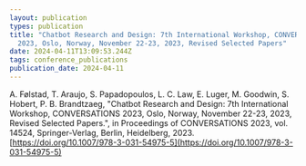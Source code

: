 ```yaml
---
layout: publication
types: publication
title: "Chatbot Research and Design: 7th International Workshop, CONVERSATIONS
  2023, Oslo, Norway, November 22-23, 2023, Revised Selected Papers"
date: 2024-04-11T13:09:53.244Z
tags: conference_publications
publication_date: 2024-04-11
---
```

A. Følstad, T. Araujo, S. Papadopoulos, L. C. Law, E. Luger, M. Goodwin, S. Hobert, P. B. Brandtzaeg, "Chatbot Research and Design: 7th International Workshop, CONVERSATIONS 2023, Oslo, Norway, November 22-23, 2023, Revised Selected Papers.", in Proceedings of CONVERSATIONS 2023, vol. 14524, Springer-Verlag, Berlin, Heidelberg, 2023. [https://doi.org/10.1007/978-3-031-54975-5](https://doi.org/10.1007/978-3-031-54975-5)